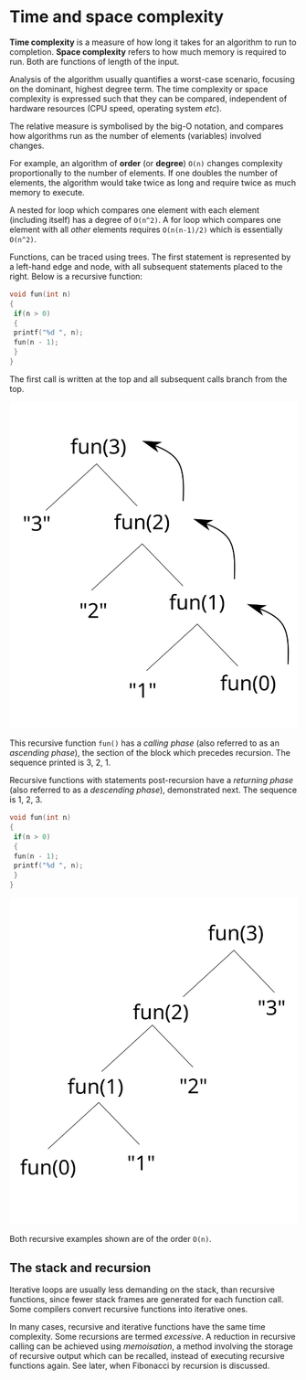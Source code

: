 # Time and space complexity #

**Time complexity** is a measure of how long it takes for an algorithm to run to completion. **Space complexity** refers to how much memory is required to run. Both are functions of length of the input.

Analysis of the algorithm usually quantifies a worst-case scenario, focusing on the dominant, highest degree term. The time complexity or space complexity is expressed such that they can be compared, independent of hardware resources (CPU speed, operating system _etc_).

The relative measure is symbolised by the big-O notation, and compares how algorithms run as the number of elements (variables) involved changes.

For example, an algorithm of **order** (or **degree**) `O(n)` changes complexity proportionally to the number of elements. If one doubles the number of elements, the algorithm would take twice as long and require twice as much memory to execute.

A nested for loop which compares one element with each element (including itself) has a degree of `O(n^2)`. A for loop which compares one element with all _other_ elements requires `O(n(n-1)/2)` which is essentially `O(n^2)`.

Functions, can be traced using trees. The first statement is represented by a left-hand edge and node, with all subsequent statements placed to the right. Below is a recursive function:

```cpp
void fun(int n)
{
 if(n > 0)
 {
 printf("%d ", n); 
 fun(n - 1);
 }
}
```

The first call is written at the top and all subsequent calls branch from the top.

![](/images/recursiveTracing.svg)

This recursive function `fun()` has a _calling phase_ (also referred to as an _ascending phase_), the section of the block which precedes recursion. The sequence printed is 3, 2, 1.

Recursive functions with statements post-recursion have a _returning phase_ (also referred to as a _descending phase_), demonstrated next. The sequence is 1, 2, 3.

```cpp
void fun(int n)
{
 if(n > 0)
 { 
 fun(n - 1);
 printf("%d ", n);
 }
}
```

![](/images/recursiveTracing2.svg)

Both recursive examples shown are of the order `O(n)`.

## The stack and recursion ##

Iterative loops are usually less demanding on the stack, than recursive functions, since fewer stack frames are generated for each function call. Some compilers convert recursive functions into iterative ones.

In many cases, recursive and iterative functions have the same time complexity. Some recursions are termed _excessive_. A reduction in recursive calling can be achieved using _memoisation_, a method involving the storage of recursive output which can be recalled, instead of executing recursive functions again. See later, when Fibonacci by recursion is discussed.
